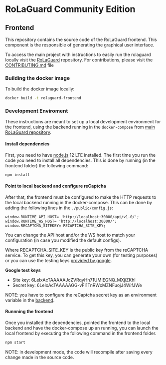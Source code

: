 # RoLaGuard Community Edition

## Frontend

This repository contains the source code of the RoLaGuard frontend. This component is the responsible of generating the graphical user interface.

To access the main project with instructions to easily run the rolaguard locally visit the [RoLaGuard](https://github.com/Argeniss-Software/rolaguard) repository. For contributions, please visit the [CONTRIBUTING.md](https://github.com/Argeniss-Software/rolaguard/blob/master/CONTRIBUTING.md) file

### Building the docker image

To build the docker image locally:

```bash
docker build -t rolaguard-frontend
```

### Development Enviroment
These instructions are meant to set up a local development environment for the frontend, using the backend running in the `docker-compose` from [main RoLaGuard repository](https://github.com/Argeniss-Software/rolaguard).

#### Install dependencies
First, you need to have [node.js](https://nodejs.org/download/release/latest-v12.x/) 12 LTE installed. The first time you run the code you need to install all dependencies. This is done by running (in the frontend folder) the following command:
```bash
npm install
```

#### Point to local backend and configure reCaptcha
After that, the frontend must be configured to make the HTTP requests to the local backend running in the docker-compose. This can be done by adding the following lines in the `./public/config.js`:

```
window.RUNTIME_API_HOST= 'http://localhost:30000/api/v1.0/';
window.RUNTIME_WS_HOST= 'http://localhost:30000/';
window.RECAPTCHA_SITEKEY= RECAPTCHA_SITE_KEY;
```
You can change the API host and/or the WS host to match your configuration (in case you modified the default configs).

Where RECAPTCHA_SITE_KEY is the public key from the reCAPTCHA service. To get this key, you can generate your own (for testing purposes) or you can use the testing keys [provided by google](https://developers.google.com/recaptcha/docs/faq#id-like-to-run-automated-tests-with-recaptcha.-what-should-i-do).

**Google test keys**
- Site key: 6LeIxAcTAAAAAJcZVRqyHh71UMIEGNQ_MXjiZKhI
- Secret key: 6LeIxAcTAAAAAGG-vFI1TnRWxMZNFuojJ4WifJWe

NOTE: you have to configure the reCaptcha secret key as an environment variable in the [backend](https://github.com/Argeniss-Software/rolaguard/blob/master/config/backend.env).

#### Runnning the frontend
Once you installed the dependencies, pointed the frontend to the local backend and have the docker-compose up an running, you can launch the local frontend by executing the following command in the frontend folder.
```bash
npm start
```

NOTE: in development mode, the code will recompile after saving every change made in the source code.

